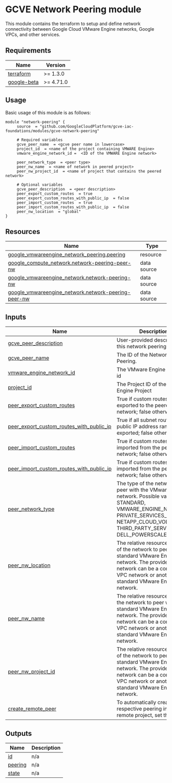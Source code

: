 # GCVE Network Peering module

This module contains the terraform to setup and define network connectivity between Google Cloud VMware Engine networks, Google VPCs, and other services.

<!-- BEGIN_AUTOMATED_TF_DOCS_BLOCK -->
## Requirements

| Name | Version |
|------|---------|
| <a name="requirement_terraform"></a> [terraform](#requirement\_terraform) | >= 1.3.0 |
| <a name="requirement_google-beta"></a> [google-beta](#requirement\_google-beta) | >= 4.71.0 |

## Usage
Basic usage of this module is as follows:

```hcl
module "network-peering" {
	 source  = "github.com/GoogleCloudPlatform/gcve-iac-foundations/modules/gcve-network-peering"

	 # Required variables
	 gcve_peer_name  = <gcve peer name in lowercase>
	 project_id  = <name of the project containing VMWARE Engine>
	 vmware_engine_network_id =  <ID of the VMWARE Engine network>

	 peer_network_type  = <peer type>
	 peer_nw_name  = <name of network in peered project>
	 peer_nw_project_id  = <name of project that contains the peered network>
	
	 # Optional variables
	 gcve_peer_description  = <peer description>
	 peer_export_custom_routes  = true
	 peer_export_custom_routes_with_public_ip  = false
	 peer_import_custom_routes  = true
	 peer_import_custom_routes_with_public_ip  = false
	 peer_nw_location  = "global"
}
```

## Resources

| Name | Type |
|------|------|
| [google_vmwareengine_network_peering.peering](https://registry.terraform.io/providers/hashicorp/google/latest/docs/resources/vmwareengine_network_peering) | resource |
| [google_compute_network.network-peering-peer-nw](https://registry.terraform.io/providers/hashicorp/google/latest/docs/data-sources/compute_network) | data source |
| [google_vmwareengine_network.network-peering-nw](https://registry.terraform.io/providers/hashicorp/google/latest/docs/data-sources/vmwareengine_network) | data source |
| [google_vmwareengine_network.network-peering-peer-nw](https://registry.terraform.io/providers/hashicorp/google/latest/docs/data-sources/vmwareengine_network) | data source |

## Inputs

| Name | Description | Type | Default | Required |
|------|-------------|------|---------|:--------:|
| <a name="input_gcve_peer_description"></a> [gcve\_peer\_description](#input\_gcve\_peer\_description) | User-provided description for this network peering. | `string` | `""` | no |
| <a name="input_gcve_peer_name"></a> [gcve\_peer\_name](#input\_gcve\_peer\_name) | The ID of the Network Peering. | `string` | n/a | yes |
| <a name="input_vmware_engine_network_id"></a> [vmware\_engine_network_id](#input\_vmware\_engine\_network\_id) | The VMware Engine network id | `string` | n/a | yes |
| <a name="input_nw_project_id"></a> [project\_id](#input\_nw\_project\_id) | The Project ID of the VMWARE Engine Project | `string` | n/a | yes |
| <a name="input_peer_export_custom_routes"></a> [peer\_export\_custom\_routes](#input\_peer\_export\_custom\_routes) | True if custom routes are exported to the peered network; false otherwise. | `bool` | `true` | no |
| <a name="input_peer_export_custom_routes_with_public_ip"></a> [peer\_export\_custom\_routes\_with\_public\_ip](#input\_peer\_export\_custom\_routes\_with\_public\_ip) | True if all subnet routes with a public IP address range are exported; false otherwise | `bool` | `false` | no |
| <a name="input_peer_import_custom_routes"></a> [peer\_import\_custom\_routes](#input\_peer\_import\_custom\_routes) | True if custom routes are imported from the peered network; false otherwise. | `bool` | `true` | no |
| <a name="input_peer_import_custom_routes_with_public_ip"></a> [peer\_import\_custom\_routes\_with\_public\_ip](#input\_peer\_import\_custom\_routes\_with\_public\_ip) | True if custom routes are imported from the peered network; false otherwise. | `bool` | `false` | no |
| <a name="input_peer_network_type"></a> [peer\_network\_type](#input\_peer\_network\_type) | The type of the network to peer with the VMware Engine network. Possible values are: STANDARD, VMWARE\_ENGINE\_NETWORK, PRIVATE\_SERVICES\_ACCESS, NETAPP\_CLOUD\_VOLUMES, THIRD\_PARTY\_SERVICE, DELL\_POWERSCALE. | `string` | n/a | yes |
| <a name="input_peer_nw_location"></a> [peer\_nw\_location](#input\_peer\_nw\_location) | The relative resource location of the network to peer with a standard VMware Engine network. The provided network can be a consumer VPC network or another standard VMware Engine network. | `string` | `"global"` | no |
| <a name="input_peer_nw_name"></a> [peer\_nw\_name](#input\_peer\_nw\_name) | The relative resource name of the network to peer with a standard VMware Engine network. The provided network can be a consumer VPC network or another standard VMware Engine network. | `string` | n/a | yes |
| <a name="input_peer_nw_project_id"></a> [peer\_nw\_project\_id](#input\_peer\_nw\_project\_id) | The relative resource project of the network to peer with a standard VMware Engine network. The provided network can be a consumer VPC network or another standard VMware Engine network. | `string` | n/a | yes |
| <a name="input_create_remote_peer"></a> [create\_remote\_peer](#create\_remote\_peer) | To automatically create the respective peering in the remote project, set this to true. | `bool` | `false` | no |


## Outputs

| Name | Description |
|------|-------------|
| <a name="output_id"></a> [id](#output\_id) | n/a |
| <a name="output_peering"></a> [peering](#output\_peering) | n/a |
| <a name="output_state"></a> [state](#output\_state) | n/a |

<!-- END_AUTOMATED_TF_DOCS_BLOCK -->